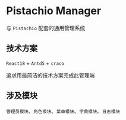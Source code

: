 # Pistachio Manager

与 `Pistachio` 配套的通用管理系统

## 技术方案

`React18` + `Antd5` + `craco`

追求用最简洁的技术方案完成此管理端

## 涉及模块

`管理员模块`、`角色模块`、`菜单模块`、`字典模块`、`日志模块`

